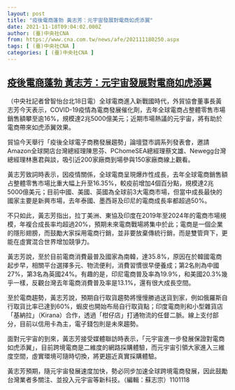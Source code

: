 ```yaml
---
layout: post
title: "疫後電商蓬勃 黃志芳：元宇宙發展對電商如虎添翼"
date: 2021-11-18T09:04:02.000Z
author: (臺)中央社CNA
from: https://www.cna.com.tw/news/afe/202111180250.aspx
tags: [ (臺)中央社CNA ]
categories: [ (臺)中央社CNA ]
---
```

<!--1637226242000-->
[疫後電商蓬勃 黃志芳：元宇宙發展對電商如虎添翼](https://www.cna.com.tw/news/afe/202111180250.aspx)
------

<div>
<div></div><div><p>（中央社記者曾智怡台北18日電）全球電商進入新戰國時代，外貿協會董事長黃志芳今天表示，COVID-19疫情為電商發展催化劑，去年全球電商占整體零售市場銷售額攀至逾16%，規模達2兆5000億美元；近期市場熱議的元宇宙，將有助於電商帶來如虎添翼效果。</p><p>貿協今天舉行「疫後全球電子商務發展趨勢」論壇暨市調系列發表會，邀請Amazon全球開店台灣總經理陳思芬、PChomeSEA總經理蔡文雄、Newegg台灣總經理林惠君與談，吸引近200家廠商到場參與150家廠商線上觀看。</p><p>黃志芳致詞時表示，因疫情關係，全球電商呈現爆炸性成長，去年全球電商銷售額占整體零售市場比重大幅上升至16.35%，較疫前增加4個百分點，規模達2兆5000億美元；目前中國、美國、英國為全球前3大電商市場，但當中成長最快的國家主要是新興市場，去年泰國、墨西哥及印尼的電商成長率都超過50%。</p><p>不只如此，黃志芳指出，拉丁美洲、東協及印度在2019年至2024年的電商市場規模，年複合成長率均超過20%，預期未來電商戰場將集中於此；電商是一個企業的隱形翅膀，而鼓勵大家採用電商行銷，並非要放棄傳統行銷，而是雙管齊下，更能在虛實混合世界增加競爭力。</p><p>黃志芳說，至於目前電商消費最普及國家為南韓，達35.8%，原因在於韓國電商起步早，相關平台選擇多元、物流便利，消費習慣很早便養成；第2名則為中國27%，第3名為英國24%。有趣的是，印尼電商普及率為19.9%，和美國20.3%幾乎一樣，反觀台灣去年電商消費普及率是13.1%，還有很大成長空間。</p><p>至於電商趨勢，黃志芳說，預期自行取貨趨勢將慢慢勝過送貨到家，例如俄羅斯自行取貨比率已達到60%，蝦皮也開始布局自行取貨點；印度電商則和小型雜貨店「基納拉」（Kirana）合作，透過「柑仔店」打通物流的任督二脈。線上支付部分，目前以信用卡為主，電子錢包則是未來趨勢。</p><p>面對元宇宙的到來，黃志芳接受媒體聯訪時表示，「元宇宙進一步發展保證對電商如虎添翼」，目前跨境電商是二維度的網路採購體驗，而元宇宙引領大家進入三維度空間，虛實環境可隨時切換，將更趨近真實採購體驗。</p><p>黃志芳預期，隨元宇宙發展速度加快，勢必同步加速全球跨境電商發展，因此鼓勵台灣業者多關注、並投入元宇宙等新科技。（編輯：蘇志宗）1101118</p></div>
</div>
